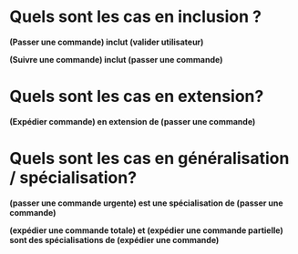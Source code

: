 # Quels sont les cas en inclusion ?

**(Passer une commande) inclut (valider utilisateur)**

**(Suivre une commande) inclut (passer une commande)**

# Quels sont les cas en extension?

**(Expédier commande) en extension de (passer une commande)**

# Quels sont les cas en généralisation / spécialisation?

**(passer une commande urgente) est une spécialisation de (passer une commande)**

**(expédier une commande totale) et (expédier une commande partielle) sont des spécialisations de (expédier une commande)**